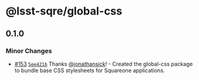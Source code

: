 # @lsst-sqre/global-css

## 0.1.0

### Minor Changes

- [#153](https://github.com/lsst-sqre/squareone/pull/153) [`5ee421b`](https://github.com/lsst-sqre/squareone/commit/5ee421bdd8f1c6f922913028ad48284f941189f1) Thanks [@jonathansick](https://github.com/jonathansick)! - Created the global-css package to bundle base CSS stylesheets for Squareone applications.
